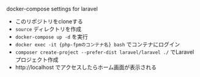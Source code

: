 docker-compose settings for laravel

* このリポジトリをcloneする  
* `source` ディレクトリを作成
* `docker-compose up -d` を実行
* `docker exec -it {php-fpmのコンテナ名} bash` でコンテナにログイン
* `composer create-project --prefer-dist laravel/laravel ./` でLaravelプロジェクト作成
* http://localhost でアクセスしたらホーム画面が表示される

